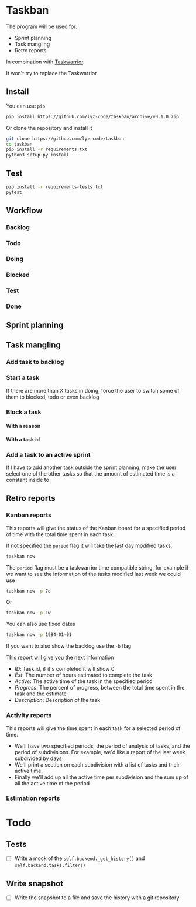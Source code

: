 # Taskban

The program will be used for:
* Sprint planning
* Task mangling
* Retro reports

In combination with [Taskwarrior](taskwarrior.org).

It won't try to replace the Taskwarrior

## Install

You can use `pip`

```bash
pip install https://github.com/lyz-code/taskban/archive/v0.1.0.zip
```

Or clone the repository and install it

```bash
git clone https://github.com/lyz-code/taskban
cd taskban
pip install -r requirements.txt
python3 setup.py install
```

## Test

```bash
pip install -r requirements-tests.txt
pytest
```

## Workflow

### Backlog

### Todo

### Doing

### Blocked

### Test

### Done

## Sprint planning

## Task mangling

### Add task to backlog

### Start a task

If there are more than X tasks in doing, force the user to switch some of them
to blocked, todo or even backlog

### Block a task

#### With a reason
#### With a task id

### Add a task to an active sprint

If I have to add another task outside the sprint planning, make the user select
one of the other tasks so that the amount of estimated time is a constant
inside to

## Retro reports

### Kanban reports
This reports will give the status of the Kanban board for a specified period of
time with the total time spent in each task:

If not specified the `period` flag it will take the last day modified tasks.

```bash
taskban now
```

The `period` flag must be a taskwarrior time compatible string, for example if
we want to see the information of the tasks modified last week we could use

```bash
taskban now -p 7d
```

Or

```bash
taskban now -p 1w
```

You can also use fixed dates

```bash
taskban now -p 1984-01-01
```

If you want to also show the backlog use the `-b` flag

This report will give you the next information
* *ID*: Task id, if it's completed it will show 0
* *Est*: The number of hours estimated to complete the task
* *Active*: The active time of the task in the specified period
* *Progress*: The percent of progress, between the total time spent in the task
  and the estimate
* *Description*: Description of the task

### Activity reports
This reports will give the time spent in each task for a selected period of
time.

* We'll have two specified periods, the period of analysis of tasks, and the
  period of subdivisions. For example, we'd like a report of the last week
  subdivided by days
* We'll print a section on each subdivision with a list of tasks and their
  active time.
* Finally we'll add up all the active time per subdivision and the sum up of all
  the active time of the period

### Estimation reports

# Todo

## Tests
* [ ] Write a mock of the `self.backend._get_history()` and
  `self.backend.tasks.filter()`

## Write snapshot
* [ ] Write the snapshot to a file and save the history with a git repository
